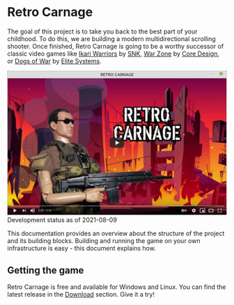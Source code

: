 # Retro Carnage

The goal of this project is to take you back to the best part of your childhood. To do this, we are building a modern
multidirectional scrolling shooter. Once finished, Retro Carnage is going to be a worthy successor of classic video
games like [Ikari Warriors](https://en.wikipedia.org/wiki/Ikari_Warriors) by [SNK](http://www.snk-corp.co.jp/),
[War Zone](https://core-design.com/warzone.html) by [Core Design](https://core-design.com/), or
[Dogs of War](https://en.wikipedia.org/wiki/Dogs_of_War_(1989_video_game))
by [Elite Systems](http://www.elite-systems.co.uk).

[![Watch the video](media/youtube-2021-06-03.png)](https://youtu.be/PqWghPZvIy4)
Development status as of 2021-08-09

This documentation provides an overview about the structure of the project and its building blocks. Building and running
the game on your own infrastructure is easy - this document explains how.

## Getting the game

Retro Carnage is free and available for Windows and Linux. You can find the latest release in the [Download](downloads/index.md) section.
Give it a try!
